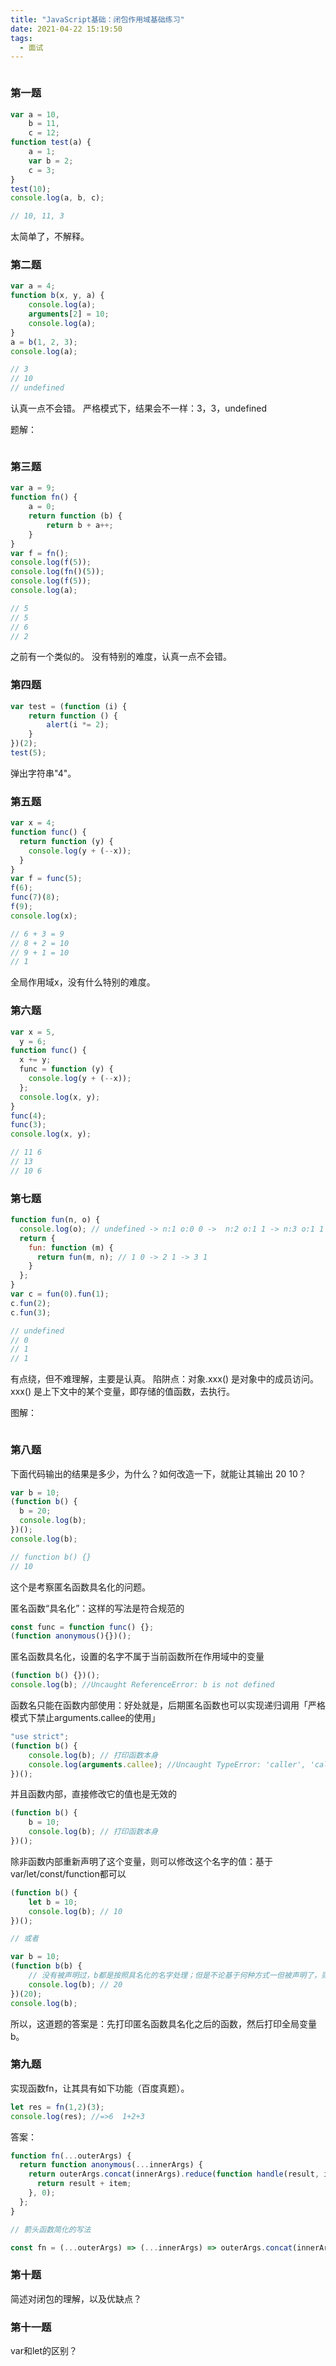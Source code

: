 ```yaml
---
title: "JavaScript基础：闭包作用域基础练习"
date: 2021-04-22 15:19:50
tags:
  - 面试
---
```


<!--banner-pic|sticker|content-img|content-img-half-->

<img alt="" class="banner-pic" src="https://slybootslion-blog.oss-cn-chengdu.aliyuncs.com/blog-head/2021-04-20/20ad7fba0091f8b4b8260b764f209f53.jpg?x-oss-process=image/auto-orient,1/quality,q_80/watermark,text_c2x5Ym9vdHNsaW9u,color_ffffff,size_40,shadow_70,t_74,x_10,y_10"/>

### 第一题

```js
var a = 10,
    b = 11,
    c = 12;
function test(a) {
    a = 1;
    var b = 2;
    c = 3;
}
test(10);
console.log(a, b, c);

// 10, 11, 3
```

太简单了，不解释。

### 第二题

```js
var a = 4;
function b(x, y, a) {
    console.log(a);
    arguments[2] = 10;
    console.log(a);
}
a = b(1, 2, 3);
console.log(a);

// 3
// 10
// undefined
```

认真一点不会错。
严格模式下，结果会不一样：3，3，undefined

题解： 

<img alt="" class="content-img" src="https://slybootslion-blog.oss-cn-chengdu.aliyuncs.com/blog/2021-04-22/59f30019d8bfa2542fff0533c27e18d6.png?x-oss-process=image/auto-orient,1/quality,q_80/watermark,text_c2x5Ym9vdHNsaW9u,color_ffffff,size_40,shadow_70,t_74,x_10,y_10"/>


### 第三题

```js
var a = 9;
function fn() {
    a = 0;
    return function (b) {
        return b + a++;
    }
}
var f = fn();
console.log(f(5));
console.log(fn()(5));
console.log(f(5));
console.log(a);

// 5
// 5
// 6
// 2
```

之前有一个类似的。
没有特别的难度，认真一点不会错。

### 第四题

```js
var test = (function (i) {
    return function () {
        alert(i *= 2);
    }
})(2);
test(5);
```
弹出字符串"4"。

### 第五题

```js
var x = 4;
function func() {
  return function (y) {
    console.log(y + (--x));
  }
}
var f = func(5);
f(6);
func(7)(8);
f(9);
console.log(x);

// 6 + 3 = 9
// 8 + 2 = 10
// 9 + 1 = 10
// 1
```

全局作用域x，没有什么特别的难度。

<!-- more -->

### 第六题

```js
var x = 5,
  y = 6;
function func() {
  x += y;
  func = function (y) {
    console.log(y + (--x));
  };
  console.log(x, y);
}
func(4);
func(3);
console.log(x, y);

// 11 6
// 13
// 10 6
```

### 第七题

```js
function fun(n, o) {
  console.log(o); // undefined -> n:1 o:0 0 ->  n:2 o:1 1 -> n:3 o:1 1
  return {
    fun: function (m) {
      return fun(m, n); // 1 0 -> 2 1 -> 3 1 
    }
  };
}
var c = fun(0).fun(1);
c.fun(2);
c.fun(3);

// undefined
// 0
// 1
// 1
```

有点绕，但不难理解，主要是认真。
陷阱点：对象.xxx() 是对象中的成员访问。 xxx() 是上下文中的某个变量，即存储的值函数，去执行。

图解：

<img alt="" class="content-img" src="https://slybootslion-blog.oss-cn-chengdu.aliyuncs.com/blog/2021-04-22/a156848a29196cba71f16d165a2b6cbd.png?x-oss-process=image/auto-orient,1/quality,q_80/watermark,text_c2x5Ym9vdHNsaW9u,color_ffffff,size_40,shadow_70,t_74,x_10,y_10"/>

### 第八题

下面代码输出的结果是多少，为什么？如何改造一下，就能让其输出 20 10？

```js
var b = 10;
(function b() {
  b = 20;
  console.log(b);
})();
console.log(b);

// function b() {}
// 10
```

这个是考察匿名函数具名化的问题。

匿名函数“具名化”：这样的写法是符合规范的
```js
const func = function func() {};
(function anonymous(){})();
```

匿名函数具名化，设置的名字不属于当前函数所在作用域中的变量
```js
(function b() {})();
console.log(b); //Uncaught ReferenceError: b is not defined
```

函数名只能在函数内部使用：好处就是，后期匿名函数也可以实现递归调用「严格模式下禁止arguments.callee的使用」
```js
"use strict";
(function b() {
    console.log(b); // 打印函数本身
    console.log(arguments.callee); //Uncaught TypeError: 'caller', 'callee', and 'arguments' properties may not be accessed on strict mode functions or the arguments objects for calls to them
})();
```

并且函数内部，直接修改它的值也是无效的
```js
(function b() {
    b = 10;
    console.log(b); // 打印函数本身
})();
```

除非函数内部重新声明了这个变量，则可以修改这个名字的值：基于var/let/const/function都可以
```js
(function b() {
    let b = 10;
    console.log(b); // 10
})();

// 或者

var b = 10;
(function b(b) {
    // 没有被声明过，b都是按照具名化的名字处理；但是不论基于何种方式一但被声明了，则按照变量处理，和函数名字没关系了；
    console.log(b); // 20
})(20);
console.log(b);
```

所以，这道题的答案是：先打印匿名函数具名化之后的函数，然后打印全局变量b。


### 第九题

实现函数fn，让其具有如下功能（百度真题）。
```js
let res = fn(1,2)(3);
console.log(res); //=>6  1+2+3
```

答案：

```js
function fn(...outerArgs) {
  return function anonymous(...innerArgs) {
    return outerArgs.concat(innerArgs).reduce(function handle(result, item) {
      return result + item;
    }, 0);
  };
}

// 箭头函数简化的写法

const fn = (...outerArgs) => (...innerArgs) => outerArgs.concat(innerArgs).reduce((result, item) => result + item, 0);
```

### 第十题

简述对闭包的理解，以及优缺点？

### 第十一题

var和let的区别？
